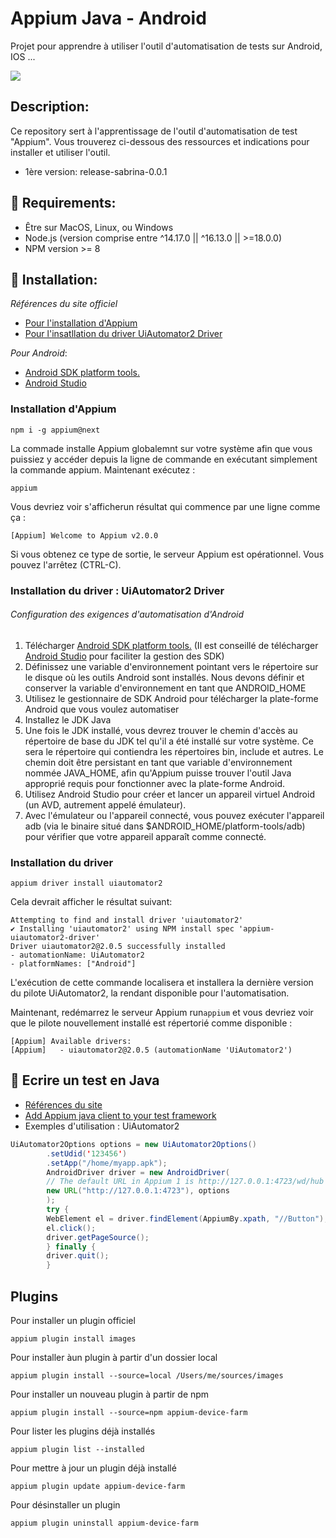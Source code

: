 
# Appium Java - Android
Projet pour apprendre à utiliser l'outil d'automatisation de tests sur Android, IOS ...

![](http://appium.io/docs/en/2.0/assets/images/appium-logo-horiz.png)

## Description:
Ce repository sert à l'apprentissage de l'outil d'automatisation de test "Appium".
Vous trouverez ci-dessous des ressources et indications pour installer et utiliser l'outil.

* 1ère version: release-sabrina-0.0.1

## :rotating_light: Requirements:

* Être sur MacOS, Linux, ou Windows
* Node.js (version comprise entre ^14.17.0 || ^16.13.0 || >=18.0.0)
* NPM version >= 8

## :wrench: Installation:

_Références du site officiel_
* [Pour l'installation d'Appium](http://appium.io/docs/en/2.0/quickstart/install/)
* [Pour l'insatllation du driver UiAutomator2 Driver](http://appium.io/docs/en/2.0/quickstart/uiauto2-driver/)

_Pour Android_:
* [Android SDK platform tools.](https://developer.android.com/studio/releases/platform-tools?hl=fr)
* [Android Studio](https://developer.android.com/studio)
### Installation d'Appium

```shell
npm i -g appium@next
```
La commade installe Appium globalemnt sur votre système afin que vous puissiez y accéder depuis la ligne de commande en exécutant simplement la commande appium.
Maintenant exécutez :

```shell
appium
```
Vous devriez voir s'afficherun résultat qui commence par une ligne comme ça :

```shell
[Appium] Welcome to Appium v2.0.0
```
Si vous obtenez ce type de sortie, le serveur Appium est opérationnel.
Vous pouvez l'arrêtez (CTRL-C).

### Installation du driver :  UiAutomator2 Driver

###### Configuration des exigences d'automatisation d'Android
1. Télécharger [Android SDK platform tools.](https://developer.android.com/studio/releases/platform-tools?hl=fr) (Il est conseillé de télécharger [Android Studio](https://developer.android.com/studio) pour faciliter la gestion des SDK)
2. Définissez une variable d'environnement pointant vers le répertoire sur le disque où les outils Android sont installés. Nous devons définir et conserver la variable d'environnement en tant que ANDROID_HOME
3. Utilisez le gestionnaire de SDK Android pour télécharger la plate-forme Android que vous voulez automatiser
4. Installez le JDK Java
5. Une fois le JDK installé, vous devrez trouver le chemin d'accès au répertoire de base du JDK tel qu'il a été installé sur votre système. Ce sera le répertoire qui contiendra les répertoires bin, include et autres. Le chemin doit être persistant en tant que variable d'environnement nommée JAVA_HOME, afin qu'Appium puisse trouver l'outil Java approprié requis pour fonctionner avec la plate-forme Android.
6. Utilisez Android Studio pour créer et lancer un appareil virtuel Android (un AVD, autrement appelé émulateur).
7. Avec l'émulateur ou l'appareil connecté, vous pouvez exécuter l'appareil adb  (via le binaire situé dans $ANDROID_HOME/platform-tools/adb) pour vérifier que votre appareil apparaît comme connecté.

### Installation du driver

```shell
appium driver install uiautomator2
```
Cela devrait afficher le résultat suivant:

```shell
Attempting to find and install driver 'uiautomator2'
✔ Installing 'uiautomator2' using NPM install spec 'appium-uiautomator2-driver'
Driver uiautomator2@2.0.5 successfully installed
- automationName: UiAutomator2
- platformNames: ["Android"]
```
L'exécution de cette commande localisera et installera la dernière version du pilote UiAutomator2, la rendant disponible pour l'automatisation.

Maintenant, redémarrez le serveur Appium run```appium``` et vous devriez voir que le pilote nouvellement installé est répertorié comme disponible :

```shell
[Appium] Available drivers:
[Appium]   - uiautomator2@2.0.5 (automationName 'UiAutomator2')
```

## :memo: Ecrire un test en Java

* [Références du site](http://appium.io/docs/en/2.0/quickstart/test-java/)
* [Add Appium java client to your test framework](https://github.com/appium/java-client#add-appium-java-client-to-your-test-framework)
* Exemples d'utilisation :
  UiAutomator2
```java
UiAutomator2Options options = new UiAutomator2Options()
        .setUdid('123456')
        .setApp("/home/myapp.apk");
        AndroidDriver driver = new AndroidDriver(
        // The default URL in Appium 1 is http://127.0.0.1:4723/wd/hub
        new URL("http://127.0.0.1:4723"), options
        );
        try {
        WebElement el = driver.findElement(AppiumBy.xpath, "//Button");
        el.click();
        driver.getPageSource();
        } finally {
        driver.quit();
        }
```

## Plugins

Pour installer un plugin officiel 
````shell
appium plugin install images
````
Pour installer àun plugin à partir d'un dossier local
````shell
appium plugin install --source=local /Users/me/sources/images
````
Pour installer un nouveau plugin à partir de npm
````shell
appium plugin install --source=npm appium-device-farm
````
Pour lister les plugins déjà installés
```shell
appium plugin list --installed
```
Pour mettre à jour un plugin déjà installé
```shell
appium plugin update appium-device-farm
```
Pour désinstaller un plugin
```shell
appium plugin uninstall appium-device-farm
```